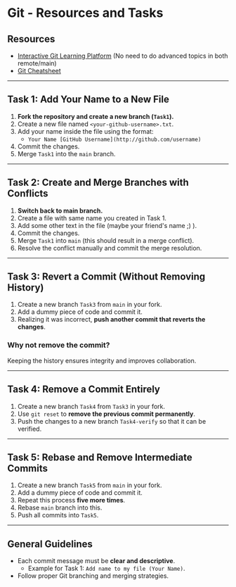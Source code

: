 # Git - Resources and Tasks

## Resources

- [Interactive Git Learning Platform](https://learngitbranching.js.org) (No need to do advanced topics in both remote/main)
- [Git Cheatsheet](https://github.github.com/training-kit/downloads/github-git-cheat-sheet/)

---

## Task 1: Add Your Name to a New File

1. **Fork the repository and create a new branch (`Task1`).**
2. Create a new file named `<your-github-username>.txt`.
3. Add your name inside the file using the format:
   - `Your Name [GitHub Username](http://github.com/username)`
4. Commit the changes.
5. Merge `Task1` into the `main` branch.

---

## Task 2: Create and Merge Branches with Conflicts

1. **Switch back to main branch.**
2. Create a file with same name you created in Task 1.
3. Add some other text in the file (maybe your friend's name ;) ).
4. Commit the changes.
5. Merge `Task1` into `main` (this should result in a merge conflict).
6. Resolve the conflict manually and commit the merge resolution.

---

## Task 3: Revert a Commit (Without Removing History)

1. Create a new branch `Task3` from `main` in your fork.
2. Add a dummy piece of code and commit it.
3. Realizing it was incorrect, **push another commit that reverts the changes**.

### Why not remove the commit?

Keeping the history ensures integrity and improves collaboration.

---

## Task 4: Remove a Commit Entirely

1. Create a new branch `Task4` from `Task3` in your fork.
2. Use `git reset` to **remove the previous commit permanently**.
3. Push the changes to a new branch `Task4-verify` so that it can be verified.

---

## Task 5: Rebase and Remove Intermediate Commits

1. Create a new branch `Task5` from `main` in your fork.
2. Add a dummy piece of code and commit it.
3. Repeat this process **five more times**.
4. Rebase `main` branch into this.
5. Push all commits into `Task5`.

---

## General Guidelines

- Each commit message must be **clear and descriptive**.
  - Example for Task 1: `Add name to my file (Your Name)`.
- Follow proper Git branching and merging strategies.
